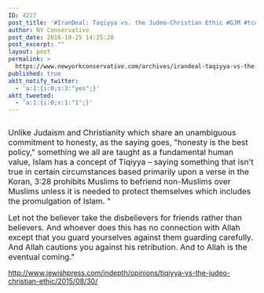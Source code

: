 ```yaml
---
ID: 4227
post_title: '#IranDeal: Taqiyya vs. the Judeo-Christian Ethic #GJM #tcot'
author: NY Conservative
post_date: 2016-10-25 14:25:28
post_excerpt: ""
layout: post
permalink: >
  https://www.newyorkconservative.com/archives/irandeal-taqiyya-vs-the-judeo-christian-ethic-gjm-tcot/
published: true
aktt_notify_twitter:
  - 'a:1:{i:0;s:3:"yes";}'
aktt_tweeted:
  - 'a:1:{i:0;s:1:"1";}'
---
```

<p><img src="http://www.newyorkconservative.com/wp-content/uploads/2015/09/090315_0329_IranDealTaq1.png" alt="" />
	</p><p><span style="font-size:12pt">Unlike Judaism and Christianity which share an unambiguous commitment to honesty, as the saying goes, "honesty is the best policy," something we all are taught as a fundamental human value, Islam has a concept of Tiqiyya – saying something that isn't true in certain circumstances based primarily upon a verse in the Koran, 3:28 prohibits Muslims to befriend non-Muslims over Muslims unless it is needed to protect themselves which includes the promulgation of Islam. "
</span></p><p><span style="font-size:12pt">Let not the believer take the disbelievers for friends rather than believers. And whoever does this has no connection with Allah except that you guard yourselves against them guarding carefully. And Allah cautions you against his retribution. And to Allah is the eventual coming."
</span></p><p><a href="http://www.jewishpress.com/indepth/opinions/tiqiyya-vs-the-judeo-christian-ethic/2015/08/30/">http://www.jewishpress.com/indepth/opinions/tiqiyya-vs-the-judeo-christian-ethic/2015/08/30/</a>
	</p>